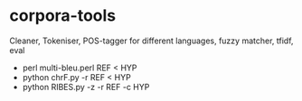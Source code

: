 # corpora-tools
Cleaner, Tokeniser, POS-tagger for different languages, fuzzy matcher, tfidf, eval

* perl multi-bleu.perl REF < HYP
* python chrF.py  -r  REF < HYP
* python RIBES.py -z -r REF -c HYP
